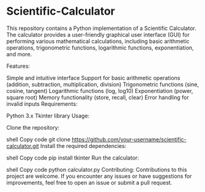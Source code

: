 # Scientific-Calculator
This repository contains a Python implementation of a Scientific Calculator. The calculator provides a user-friendly graphical user interface (GUI) for performing various mathematical calculations, including basic arithmetic operations, trigonometric functions, logarithmic functions, exponentiation, and more.

Features:

Simple and intuitive interface
Support for basic arithmetic operations (addition, subtraction, multiplication, division)
Trigonometric functions (sine, cosine, tangent)
Logarithmic functions (log, log10)
Exponentiation (power, square root)
Memory functionality (store, recall, clear)
Error handling for invalid inputs
Requirements:

Python 3.x
Tkinter library
Usage:

Clone the repository:

shell
Copy code
git clone https://github.com/your-username/scientific-calculator.git
Install the required dependencies:

shell
Copy code
pip install tkinter
Run the calculator:

shell
Copy code
python calculator.py
Contributing:
Contributions to this project are welcome. If you encounter any issues or have suggestions for improvements, feel free to open an issue or submit a pull request.
